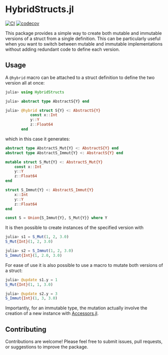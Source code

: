 # HybridStructs.jl

[![CI](https://github.com/Tortar/HybridStructs.jl/workflows/CI/badge.svg)](https://github.com/Tortar/HybridStructs.jl/actions?query=workflow%3ACI)
[![codecov](https://codecov.io/gh/Tortar/HybridStructs.jl/graph/badge.svg?token=F8W0MC53Z0)](https://codecov.io/gh/Tortar/HybridStructs.jl)

This package provides a simple way to create both mutable and immutable versions 
of a struct from a single definition. This can be particularly useful when you want
to switch between mutable and immutable implementations without adding redundant code
to define each version.

## Usage

A `@hybrid` macro can be attached to a struct definition to define the two version
all at once:

```julia
julia> using HybridStructs

julia> abstract type AbstractS{Y} end

julia> @hybrid struct S{Y} <: AbstractS{Y}
           const x::Int
           y::Y
           z::Float64
       end
```

which in this case it generates:

```julia
abstract type AbstractS_Mut{Y} <: AbstractS{Y} end
abstract type AbstractS_Immut{Y} <: AbstractS{Y} end

mutable struct S_Mut{Y} <: AbstractS_Mut{Y}
    const x::Int
    y::Y
    z::Float64
end

struct S_Immut{Y} <: AbstractS_Immut{Y}
    x::Int
    y::Y
    z::Float64
end

const S = Union{S_Immut{Y}, S_Mut{Y}} where Y
```

It is then possible to create instances of the specified version with

```julia
julia> s1 = S_Mut(1, 2, 3.0)
S_Mut{Int}(1, 2, 3.0)

julia> s2 = S_Immut(1, 2, 3.0)
S_Immut{Int}(1, 2.0, 3.0)
```

For ease of use it is also possible to use a macro to mutate both versions
of a struct:

```julia
julia> @update s1.y = 1
S_Mut{Int}(1, 1, 3.0)

julia> @update s2.y = 3
S_Immut{Int}(1, 3, 3.0)
```

Importantly, for an immutable type, the mutation actually involve the creation
of a new instance with [Accessors.jl](https://github.com/JuliaObjects/Accessors.jl).


## Contributing

Contributions are welcome! Please feel free to submit issues, pull requests, or suggestions to improve the package.
